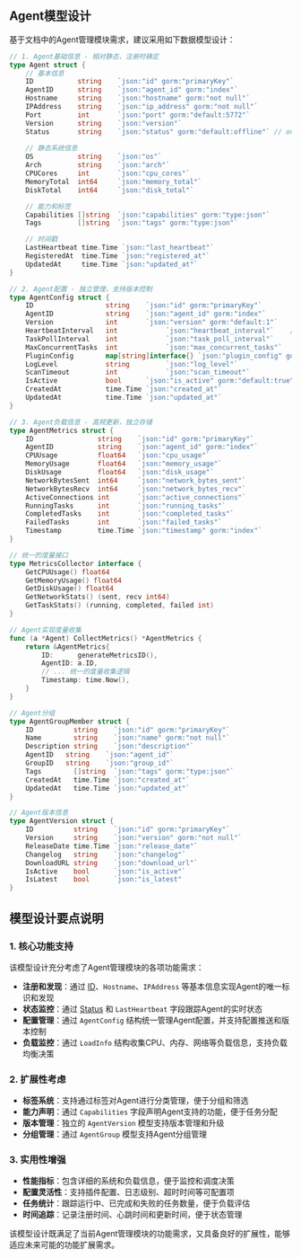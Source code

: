 ## Agent模型设计

基于文档中的Agent管理模块需求，建议采用如下数据模型设计：

```go
// 1. Agent基础信息 - 相对静态，注册时确定
type Agent struct {
    // 基本信息
    ID           string    `json:"id" gorm:"primaryKey"`
    AgentID      string    `json:"agent_id" gorm:"index"`
    Hostname     string    `json:"hostname" gorm:"not null"`
    IPAddress    string    `json:"ip_address" gorm:"not null"`
    Port         int       `json:"port" gorm:"default:5772"`
    Version      string    `json:"version"`
    Status       string    `json:"status" gorm:"default:offline"` // online, offline, error, maintenance
    
    // 静态系统信息
    OS           string    `json:"os"`
    Arch         string    `json:"arch"`
    CPUCores     int       `json:"cpu_cores"`
    MemoryTotal  int64     `json:"memory_total"`
    DiskTotal    int64     `json:"disk_total"`

    // 能力和标签
    Capabilities []string  `json:"capabilities" gorm:"type:json"`
    Tags         []string  `json:"tags" gorm:"type:json"`

    // 时间戳
    LastHeartbeat time.Time `json:"last_heartbeat"`
    RegisteredAt  time.Time `json:"registered_at"`
    UpdatedAt     time.Time `json:"updated_at"`
}

// 2. Agent配置 - 独立管理，支持版本控制
type AgentConfig struct {
    ID                  string    `json:"id" gorm:"primaryKey"`
    AgentID             string    `json:"agent_id" gorm:"index"`
    Version             int       `json:"version" gorm:"default:1"`
    HeartbeatInterval   int            `json:"heartbeat_interval"`    // 心跳间隔
    TaskPollInterval    int            `json:"task_poll_interval"`     // 任务轮询间隔
    MaxConcurrentTasks  int            `json:"max_concurrent_tasks"`   // 最大并发任务数
    PluginConfig        map[string]interface{} `json:"plugin_config" gorm:"type:json"` // 插件配置
    LogLevel            string         `json:"log_level"`              // 日志级别
    ScanTimeout         int            `json:"scan_timeout"`           // 扫描超时时间
    IsActive            bool      `json:"is_active" gorm:"default:true"`
    CreatedAt           time.Time `json:"created_at"`
    UpdatedAt           time.Time `json:"updated_at"`
}

// 3. Agent负载信息 - 高频更新，独立存储
type AgentMetrics struct {
    ID                string    `json:"id" gorm:"primaryKey"`
    AgentID           string    `json:"agent_id" gorm:"index"`
    CPUUsage          float64   `json:"cpu_usage"`
    MemoryUsage       float64   `json:"memory_usage"`
    DiskUsage         float64   `json:"disk_usage"`
    NetworkBytesSent  int64     `json:"network_bytes_sent"`
    NetworkBytesRecv  int64     `json:"network_bytes_recv"`
    ActiveConnections int       `json:"active_connections"`
    RunningTasks      int       `json:"running_tasks"`
    CompletedTasks    int       `json:"completed_tasks"`
    FailedTasks       int       `json:"failed_tasks"`
    Timestamp         time.Time `json:"timestamp" gorm:"index"`
}

// 统一的度量接口
type MetricsCollector interface {
    GetCPUUsage() float64
    GetMemoryUsage() float64
    GetDiskUsage() float64
    GetNetworkStats() (sent, recv int64)
    GetTaskStats() (running, completed, failed int)
}

// Agent实现度量收集
func (a *Agent) CollectMetrics() *AgentMetrics {
    return &AgentMetrics{
        ID:      generateMetricsID(),
        AgentID: a.ID,
        // ... 统一的度量收集逻辑
        Timestamp: time.Now(),
    }
}

// Agent分组
type AgentGroupMember struct {
    ID          string    `json:"id" gorm:"primaryKey"`
    Name        string    `json:"name" gorm:"not null"`
    Description string    `json:"description"`
    AgentID   string    `json:"agent_id"`
    GroupID   string    `json:"group_id"`
    Tags        []string  `json:"tags" gorm:"type:json"`
    CreatedAt   time.Time `json:"created_at"`
    UpdatedAt   time.Time `json:"updated_at"`
}

// Agent版本信息
type AgentVersion struct {
    ID          string    `json:"id" gorm:"primaryKey"`
    Version     string    `json:"version" gorm:"not null"`
    ReleaseDate time.Time `json:"release_date"`
    Changelog   string    `json:"changelog"`
    DownloadURL string    `json:"download_url"`
    IsActive    bool      `json:"is_active"`
    IsLatest    bool      `json:"is_latest"
}
```


## 模型设计要点说明

### 1. 核心功能支持

该模型设计充分考虑了Agent管理模块的各项功能需求：

- **注册和发现**：通过 [ID](file://C:\Users\root\Desktop\code\PythonCode\NeoScan\NeoScan\neoMaster\debug\test_convert_utils.go#L18-L18)、`Hostname`、`IPAddress` 等基本信息实现Agent的唯一标识和发现
- **状态监控**：通过 [Status](file://C:\Users\root\Desktop\code\PythonCode\NeoScan\NeoScan\neoMaster\internal\model\user.go#L25-L25) 和 `LastHeartbeat` 字段跟踪Agent的实时状态
- **配置管理**：通过 `AgentConfig` 结构统一管理Agent配置，并支持配置推送和版本控制
- **负载监控**：通过 `LoadInfo` 结构收集CPU、内存、网络等负载信息，支持负载均衡决策

### 2. 扩展性考虑

- **标签系统**：支持通过标签对Agent进行分类管理，便于分组和筛选
- **能力声明**：通过 `Capabilities` 字段声明Agent支持的功能，便于任务分配
- **版本管理**：独立的 `AgentVersion` 模型支持版本管理和升级
- **分组管理**：通过 `AgentGroup` 模型支持Agent分组管理

### 3. 实用性增强

- **性能指标**：包含详细的系统和负载信息，便于监控和调度决策
- **配置灵活性**：支持插件配置、日志级别、超时时间等可配置项
- **任务统计**：跟踪运行中、已完成和失败的任务数量，便于负载评估
- **时间追踪**：记录注册时间、心跳时间和更新时间，便于状态管理

该模型设计既满足了当前Agent管理模块的功能需求，又具备良好的扩展性，能够适应未来可能的功能扩展需求。